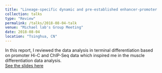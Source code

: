 ```yaml
---
title: "Lineage-specific dynamic and pre-established enhancer-promoter contacts cooperate in terminal differentiation"
collection: talks
type: "Review"
permalink: /talks/2018-08-04-talk
venue: "Michael lab's Group Meeting"
date: 2018-08-04
location: "Tsinghua, CN"
---
```

In this report, I reviewed the data analysis in terminal differentiation based on promoter Hi-C and ChIP-Seq data which inspired me in the muscle differentiation data analysis.  
[See the slides here](https://github.com/ChenFengling/ChenFengling.github.io/blob/master/files/20180804_JC_Lineage-specific%20dynamic%20and%20pre-established%20enhancer%E2%80%93.pdf)
